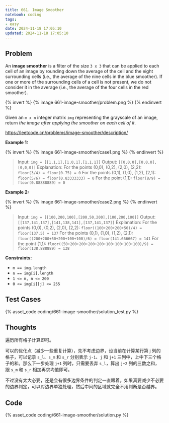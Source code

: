 ```yaml
---
title: 661. Image Smoother
notebook: coding
tags:
- easy
date: 2024-11-18 17:05:10
updated: 2024-11-18 17:05:10
---
```

## Problem

An **image smoother** is a filter of the size `3 x 3` that can be applied to each cell of an image by rounding down the average of the cell and the eight surrounding cells (i.e., the average of the nine cells in the blue smoother). If one or more of the surrounding cells of a cell is not present, we do not consider it in the average (i.e., the average of the four cells in the red smoother).

{% invert %}
{% image 661-image-smoother/problem.png %}
{% endinvert %}

Given an `m x n` integer matrix `img` representing the grayscale of an image, return _the image after applying the smoother on each cell of it_.

<https://leetcode.cn/problems/image-smoother/description/>

**Example 1:**

{% invert %}
{% image 661-image-smoother/case1.png %}
{% endinvert %}

> Input: `img = [[1,1,1],[1,0,1],[1,1,1]]`
> Output: `[[0,0,0],[0,0,0],[0,0,0]]`
> Explanation:
> For the points (0,0), (0,2), (2,0), (2,2): `floor(3/4) = floor(0.75) = 0`
> For the points (0,1), (1,0), (1,2), (2,1): `floor(5/6) = floor(0.83333333) = 0`
> For the point (1,1): `floor(8/9) = floor(0.88888889) = 0`

**Example 2:**

{% invert %}
{% image 661-image-smoother/case2.png %}
{% endinvert %}

> Input: `img = [[100,200,100],[200,50,200],[100,200,100]]`
> Output: `[[137,141,137],[141,138,141],[137,141,137]]`
> Explanation:
> For the points (0,0), (0,2), (2,0), (2,2): `floor((100+200+200+50)/4) = floor(137.5) = 137`
> For the points (0,1), (1,0), (1,2), (2,1): `floor((200+200+50+200+100+100)/6) = floor(141.666667) = 141`
> For the point (1,1): `floor((50+200+200+200+200+100+100+100+100)/9) = floor(138.888889) = 138`

**Constraints:**

- `m == img.length`
- `n == img[i].length`
- `1 <= m, n <= 200`
- `0 <= img[i][j] <= 255`

## Test Cases

{% asset_code coding/661-image-smoother/solution_test.py %}

## Thoughts

遍历所有格子计算即可。

可以的优化点（减少一些重复计算），先不考虑边界，设当前在计算某行第 j 列的格子，可以记录 `s_l`、`s_m` 和 `s_r` 分别表示 `j-1`、`j` 和 `j+1` 三列中，上中下三个格子的和。那么下一步处理 `j+1` 列时，只需要丢弃 `s_l`，算出 `j+2` 列的三数之和，跟 `s_m` 和 `s_r` 相加再求均值即可。

不过没有太大必要，还是会有很多边界条件的判定一直跟着。如果真要减少不必要的边界判定，可以对边界单独处理，然后中间的区域就完全不用判断是否越界。

## Code

{% asset_code coding/661-image-smoother/solution.py %}
